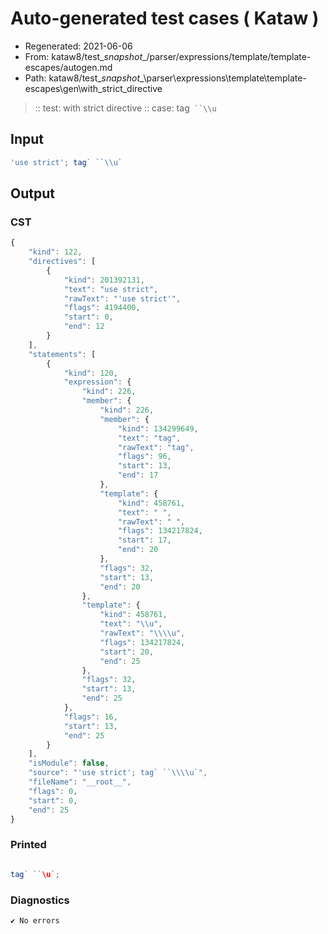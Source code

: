 # Auto-generated test cases ( Kataw )
- Regenerated: 2021-06-06
- From: kataw8/test\__snapshot__/parser/expressions/template/template-escapes/autogen.md
- Path: kataw8/test\__snapshot__\parser\expressions\template\template-escapes\gen\with_strict_directive
> :: test: with strict directive
> :: case: tag` ``\\u`
## Input

`````js
'use strict'; tag` ``\\u`
`````
## Output

### CST

```javascript
{
    "kind": 122,
    "directives": [
        {
            "kind": 201392131,
            "text": "use strict",
            "rawText": "'use strict'",
            "flags": 4194400,
            "start": 0,
            "end": 12
        }
    ],
    "statements": [
        {
            "kind": 120,
            "expression": {
                "kind": 226,
                "member": {
                    "kind": 226,
                    "member": {
                        "kind": 134299649,
                        "text": "tag",
                        "rawText": "tag",
                        "flags": 96,
                        "start": 13,
                        "end": 17
                    },
                    "template": {
                        "kind": 458761,
                        "text": " ",
                        "rawText": " ",
                        "flags": 134217824,
                        "start": 17,
                        "end": 20
                    },
                    "flags": 32,
                    "start": 13,
                    "end": 20
                },
                "template": {
                    "kind": 458761,
                    "text": "\\u",
                    "rawText": "\\\\u",
                    "flags": 134217824,
                    "start": 20,
                    "end": 25
                },
                "flags": 32,
                "start": 13,
                "end": 25
            },
            "flags": 16,
            "start": 13,
            "end": 25
        }
    ],
    "isModule": false,
    "source": "'use strict'; tag` ``\\\\u`",
    "fileName": "__root__",
    "flags": 0,
    "start": 0,
    "end": 25
}
```

### Printed

```javascript

tag` ``\u`;
```

### Diagnostics

```javascript
✔ No errors
```

